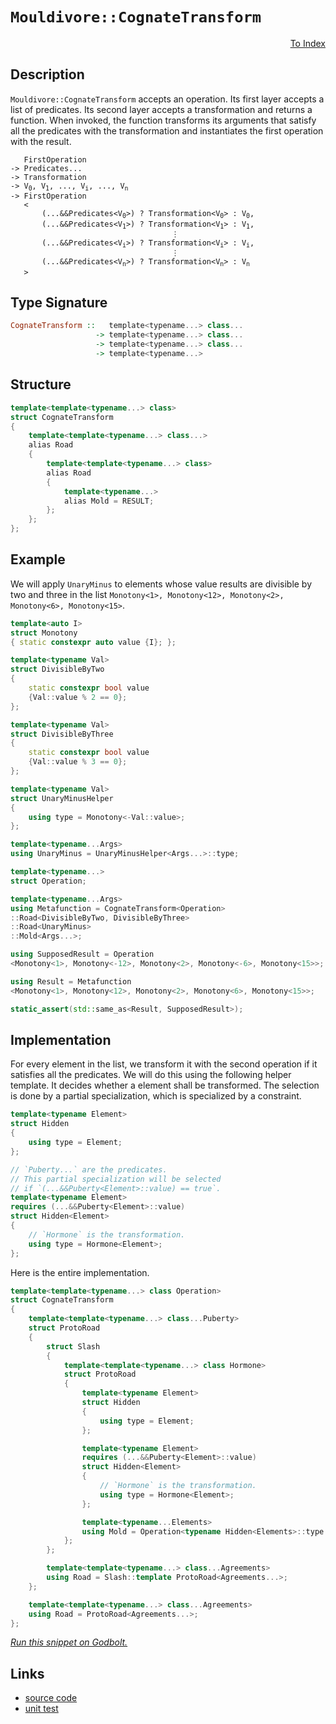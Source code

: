 <!-- Copyright 2024 Feng Mofan
SPDX-License-Identifier: Apache-2.0 -->

# `Mouldivore::CognateTransform`

<p style='text-align: right;'><a href="../../../index.md#list-modifications-1">To Index</a></p>

## Description

`Mouldivore::CognateTransform` accepts an operation.
Its first layer accepts a list of predicates.
Its second layer accepts a transformation and returns a function.
When invoked, the function transforms its arguments that satisfy all the predicates with the transformation and instantiates the first operation with the result.

<pre><code>   FirstOperation
-> Predicates...
-> Transformation
-> V<sub>0</sub>, V<sub>1</sub>, ..., V<sub>i</sub>, ..., V<sub>n</sub>
-> FirstOperation
   <
       (...&&Predicates&lt;V<sub>0</sub>&gt;) ? Transformation&lt;V<sub>0</sub>&gt; : V<sub>0</sub>,
       (...&&Predicates&lt;V<sub>1</sub>&gt;) ? Transformation&lt;V<sub>1</sub>&gt; : V<sub>1</sub>,
                                    &vellip;
       (...&&Predicates&lt;V<sub>i</sub>&gt;) ? Transformation&lt;V<sub>i</sub>&gt; : V<sub>i</sub>,
                                    &vellip;
       (...&&Predicates&lt;V<sub>n</sub>&gt;) ? Transformation&lt;V<sub>n</sub>&gt; : V<sub>n</sub>
   ></code></pre>

## Type Signature

```Haskell
CognateTransform ::   template<typename...> class...
                   -> template<typename...> class...
                   -> template<typename...> class...
                   -> template<typename...>
```

## Structure

```C++
template<template<typename...> class>
struct CognateTransform
{
    template<template<typename...> class...>
    alias Road
    {
        template<template<typename...> class>
        alias Road
        {
            template<typename...>
            alias Mold = RESULT;
        };
    };
};
```

## Example

We will apply `UnaryMinus` to elements whose value results are divisible by two and three in the list `Monotony<1>, Monotony<12>, Monotony<2>, Monotony<6>, Monotony<15>`.

```C++
template<auto I>
struct Monotony
{ static constexpr auto value {I}; };

template<typename Val>
struct DivisibleByTwo
{
    static constexpr bool value
    {Val::value % 2 == 0};
};

template<typename Val>
struct DivisibleByThree
{
    static constexpr bool value
    {Val::value % 3 == 0};
};

template<typename Val>
struct UnaryMinusHelper
{
    using type = Monotony<-Val::value>;
};

template<typename...Args>
using UnaryMinus = UnaryMinusHelper<Args...>::type;

template<typename...>
struct Operation;

template<typename...Args>
using Metafunction = CognateTransform<Operation>
::Road<DivisibleByTwo, DivisibleByThree>
::Road<UnaryMinus>
::Mold<Args...>;

using SupposedResult = Operation
<Monotony<1>, Monotony<-12>, Monotony<2>, Monotony<-6>, Monotony<15>>;

using Result = Metafunction
<Monotony<1>, Monotony<12>, Monotony<2>, Monotony<6>, Monotony<15>>;

static_assert(std::same_as<Result, SupposedResult>);
```

## Implementation

For every element in the list, we transform it with the second operation if it satisfies all the predicates.
We will do this using the following helper template.
It decides whether a element shall be transformed.
The selection is done by a partial specialization, which is specialized by a constraint.

```C++
template<typename Element>
struct Hidden 
{
    using type = Element;
};

// `Puberty...` are the predicates.
// This partial specialization will be selected
// if `(...&&Puberty<Element>::value) == true`.
template<typename Element>
requires (...&&Puberty<Element>::value)
struct Hidden<Element>
{
    // `Hormone` is the transformation.
    using type = Hormone<Element>;
};
```

Here is the entire implementation.

```C++
template<template<typename...> class Operation>
struct CognateTransform
{
    template<template<typename...> class...Puberty>
    struct ProtoRoad
    {
        struct Slash
        {
            template<template<typename...> class Hormone>
            struct ProtoRoad
            {
                template<typename Element>
                struct Hidden 
                {
                    using type = Element;
                };

                template<typename Element>
                requires (...&&Puberty<Element>::value)
                struct Hidden<Element>
                {
                    // `Hormone` is the transformation.
                    using type = Hormone<Element>;
                };

                template<typename...Elements>
                using Mold = Operation<typename Hidden<Elements>::type...>;
            };
        };

        template<template<typename...> class...Agreements>
        using Road = Slash::template ProtoRoad<Agreements...>;
    };

    template<template<typename...> class...Agreements>
    using Road = ProtoRoad<Agreements...>;
};
```

[*Run this snippet on Godbolt.*](https://godbolt.org/#z:OYLghAFBqd5QCxAYwPYBMCmBRdBLAF1QCcAaPECAMzwBtMA7AQwFtMQByARg9KtQYEAysib0QXACx8BBAKoBnTAAUAHpwAMvAFYTStJg1DIApACYAQuYukl9ZATwDKjdAGFUtAK4sGIAMykrgAyeAyYAHI%2BAEaYxAEA7KQADqgKhE4MHt6%2BASlpGQKh4VEssfH%2BSXaYDplCBEzEBNk%2BfoHVtQL1jQTFkTFxibYNTS257SO9Yf1lg5UAlLaoXsTI7BwEmCzJBpsm/m6b27uY%2B4cAnsmMrJgAdPf72ADUyAYKCk8A8lfETI4CjxMGgAggoCMQvA4nh5gMxNgAVX4MBT8YgsIHAkwJKwgp54p5HHZ/U4HQknM4ES7XNj3W6PF5vBS05RecqUwG4/FgiFQ5TEVBEABKqCY6Ax%2BKeWJxwIlEu5kIITyEbwQ4tleKlavVErJxIpWyJe1JVOYNIe/meryY7yeAAkSCwBCTsFrtXj5bz%2BUKRWLOW6NdjXf78bqjRcrqbME9sPQ2IIOTLg7KPYrbXh0FgGJK/UmA9Lc26vOkjASqZL/AARaOxxgEfb5gsBiv1jFBpOhknh6lRmNbWsJxt44iYACOXjww4%2BEFp5gAbHOWWzzmde3G6xaQCAAG5iLyYeZt4Mpu3pzMrmvxi2H/2anODp4AegfktnGntaKdJlfTzwHwICCjcFDBRB0/kyOk70HIswmAUsrnLKt30dcJzz7S8XX8BtGyxZtMNbSDgw7CkTRuWlV1rBQByg4tYIAWU8dAEK%2BH4wIBY0IxuE8M0YVC10ojcQEpK4ZyvPCCNlHCW3EySxMxcSiNJA1yXY7sRMtRlaWBYBhzQgh%2BJdcToJLYVRSY5VrSQQSlOJJ4%2BQFVATLFA4tJ0vi1KkxMmw810FMOaywyE1TzXU60mXuFzMF0/TXSM2DHKYuzvVFM4Iqi9zZJk6UMQfAAqPL8oKwqH2ygqnnhTAwQ%2BAripBXLCvq/KarkzEzH8MJXi8LByzcLxHFoQhlyvEEMV8phetQJ4AEkE2PeiGHshhl2G7EnjBMDkBeAQwUwVRkmIJ4xqIJ4d28KMpWmhJcIsSVLu82rSorPAt1/PBonoCxznhAB3CbqpG/zO0CyMngANTEGbwQVJ5Hue9I3swD7vtQVtAxzNbHA2tBkU2Xb9uiVBPGO3dThzKUwdoTcTr3SUzAAVieMwEP2KsNEylGrvw4E6ry6Gnpe%2BHEYQHSnj%2BkFfKBzjyYhnlFRh/n3s%2BoXIpRrDVoaDHNuxna9qefHCapknPJuixycp4mafp/wmcrJ5WdujL7ay%2B78qeORmGIc5aLCIsRca/7jj1FTgalobQUhqE3caT3vYUW1MFoH4VZimi4LOm25oWwa3AAWlN7dicBB2OeGsWAeIjizVuYFiGAaKQVi133ejhgfeZxuo69lvY/jxPnJrsK6QEwK7q50rsFUVgdijUXgXFkjK%2BlqHvjiViGBHueK7ucL%2B4TBvaMwBoqC8BhOizNuYThTBEWA1F0QOZffn%2BNfQ83RyzjluGFaR0hedh16v6Vs6DEr8fRnEjh7TuRYEybnorQJybhq613Sk7YEDchBeGSKkJQ6BBQVS8LQRUbcH6r1bAcDORBFpnC4I8H%2B5CBBZ2zlwMwNCnh0MoQcZhFpaECEzmcbO84uGsJ4RQrOXBaaFwwighuuCFD4MIenA%2BTAj4nyfqQtwbDREsI0VQzh2BuHzREWcXR%2BjeEHAEXooRBj6FUPEaJSRnN0Z4GQAAfVCnEAgEAwToE3AoG4rj%2BJuBkXIn%2B6DMFpEwDgvBBDHgHkwhwRYFMOC014H4DgWhSCoE4G4aw1hVrLFWGdVqPBSAEE0PExYABrEAtMzC3ASGYSQAAORptMNAAE4akaFnI0wIiTJC8BYBIDQGhSCpPSZkjgvAFAgBGaUtJ8TSBwFgDARAIBlgEGSL1cglA0DbDoHECINxOCqEabOfhkgnjAGQBtKQtwzC8AiYQEg6Y9D8EECIMQ7ApAyEEIoFQ6h5mkF0FwUgX1fjJE4DwBJnBkmjLKRkzgnxeqbMVKgKgTwTlnNnBcq5NzJB3KeBADwez6D7XMP4Lg8xeBzK0IsCASBdnJH2WQCgEBGXMpAMAKQZg%2BB0E2MQaZEBojwuiGEKOkLeCiqbp8aI2gahzOKbstcnwGC0HOPCrA0QvDADcGIWg0zuC8CwCwQwwBxCAvwMOWoW4Krwp2jUXq6xilhE2Ik9J/Voi/A9h4LA8LwR4EGYa0gNriD4yUBWLYpr%2BpGDKYsKgBha4gzwJgL6y9UnFLecIUQ4hvmZr%2BWoeFwL9CmpQDkyw%2BhXrTMgIsVAyQn4Guzl45mphLDWDMOMkNxB0y2urbYeO8rMguAYO4TwrQ9AhGmKUcoegsGFCyKO3IILZ1Pz6FOwYIKOhP26KMBdfgN39tPtuqYJQBjxA3ZMMYe7hg9FXaeiQiwFD5LWPe/QMKUnwomRi055zLnXKeLcxmEBcBPLJUUqlJTY2LAAqKQYEBKkgEkP4W4bTKiSA0JIBpr4NC01nG019HB%2BmkEGRS24s4uDdLaY08jtNJBiJQ7OOFgKJlTJmRB%2BZdKVn0rWcirZrL2WksOWwTgjQWBbgSNnJgDJTX/rabcLgtx0mPKIF27xILM0fJzdIPNSgC2At0DysFTAIWGuhUk99THEU8dReikTYmJNSZLFwWT8mNCEuJUy0lNN/BmHAzShZXH%2BNxG2Wy1AJLBi2fE1aIwTmuAjJoAQuIgrhWAqleKoNqWPYyrlQ4CVpAlW1hVWqjVmAtU6r1Qa4pxqo3rHSZagdNqDWKdUA6zYuWXXx3hR6r15wfU1epV2wNxSQ1hswBGk1Rho2gHY3wBNCgk0prTbl9T2avladkPmgF6T9PFpjS2qw5aPVVrgxkutmQG1NsrHtttHa4gqZ7cdzdg6ICuEveO4dt7ZhnvyOkJ%2Br2l0FBXZOu9%2B77BbovbuvQj2uiTA%2B9O89PQ/vXqaLD9dD6n1fNM7CsZvBP0Rfs1F2CTm5MKcJcB5TXnKXUsg6QaDWB4jHb6QMgIsn0MJFpm0hICR/AYckNikF2OEWTNsKxvzHH4BcfWSi4LgXiCCfWCJ7FTwWAKC3BtLcROThggefgZTLy1OyA06tn58gdObZ0HkQzxmoX4axx%2ByzGzepPDRQdNEivleq%2BOhr4kYI3OhY83ELz/hfOxsWQyv3zLpfh9JduZAmDnHq7ac4zXBBXGu603yxLlBkvpIy%2Bq9LYrMuyvlbl/LghCt59qyV7VuraD6ty1VibfXSB1etbawF9rkCOra4IDrgKutR1636gbuXhvhLG1GmCIf41METcm1NEYlsG5WxINbvzTeFryAYXbZabCHfgDW07W1OAPi8aW1tlh20487d2o7D6D1PyHSOnIV6J0ns%2BzOgHmREfLsyCjr7UOGAj1EcACj0/9Idwdn9wCb0gd39KUlgVhn04DElbcLMOAXcWA3cVc1cvdNgfcgMdcSAKdg92MoNMAYN6dTNCNBkzBZN/B/BaZWlaNhk6CEhulGNxlOAWNZlqcqlJAEg7k2cuApA2lWcUMuAkhEl/BzMOChdRdTN7l2CcdOC2NaVFgQ10hnBJAgA%3D%3D)

## Links

- [source code](../../../../conceptrodon/descend/mouldivore/cognate_transform.hpp)
- [unit test](../../../../tests/unit/metafunctions/mouldivore/cognate_transform.test.hpp)
